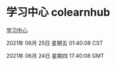 # 学习中心 colearnhub
[学习中心](http://59.174.26.185:56308/colearnhub/)

2021年 06月 25日 星期五 01:40:08 CST

2021年 06月 24日 星期四 17:40:08 GMT
